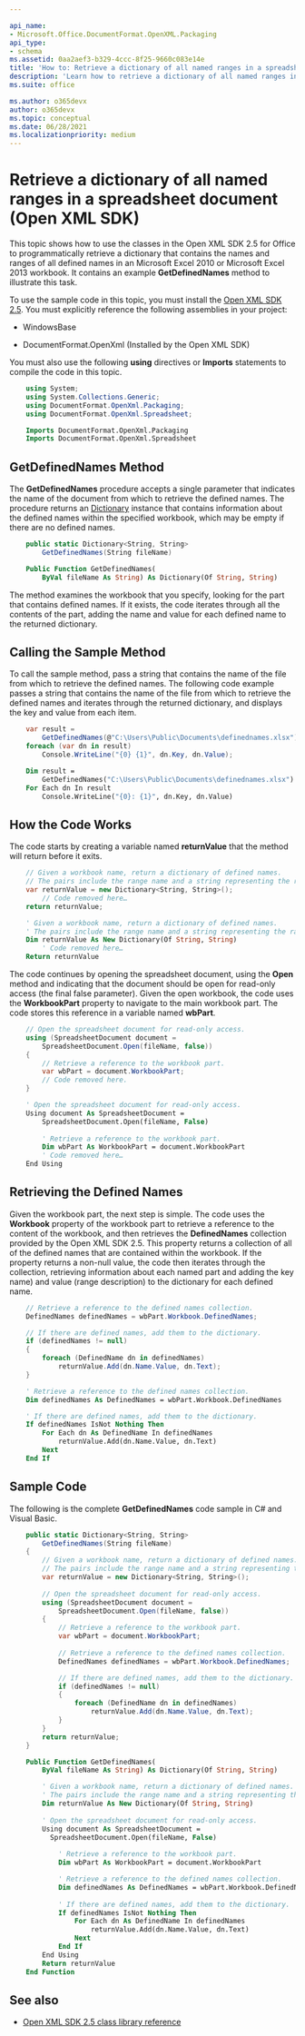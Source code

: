 ```yaml
---

api_name:
- Microsoft.Office.DocumentFormat.OpenXML.Packaging
api_type:
- schema
ms.assetid: 0aa2aef3-b329-4ccc-8f25-9660c083e14e
title: 'How to: Retrieve a dictionary of all named ranges in a spreadsheet document (Open XML SDK)'
description: 'Learn how to retrieve a dictionary of all named ranges in a spreadsheet document using the Open XML SDK.'
ms.suite: office

ms.author: o365devx
author: o365devx
ms.topic: conceptual
ms.date: 06/28/2021
ms.localizationpriority: medium
---
```

# Retrieve a dictionary of all named ranges in a spreadsheet document (Open XML SDK)

This topic shows how to use the classes in the Open XML SDK 2.5 for
Office to programmatically retrieve a dictionary that contains the names
and ranges of all defined names in an Microsoft Excel 2010 or Microsoft
Excel 2013 workbook. It contains an example **GetDefinedNames** method
to illustrate this task.

To use the sample code in this topic, you must install the [Open XML SDK 2.5](https://www.nuget.org/packages/DocumentFormat.OpenXml/2.5.0). You
must explicitly reference the following assemblies in your project:

- WindowsBase

- DocumentFormat.OpenXml (Installed by the Open XML SDK)

You must also use the following **using**
directives or **Imports** statements to compile
the code in this topic.

```csharp
    using System;
    using System.Collections.Generic;
    using DocumentFormat.OpenXml.Packaging;
    using DocumentFormat.OpenXml.Spreadsheet;
```

```vb
    Imports DocumentFormat.OpenXml.Packaging
    Imports DocumentFormat.OpenXml.Spreadsheet
```

## GetDefinedNames Method

The **GetDefinedNames** procedure accepts a
single parameter that indicates the name of the document from which to
retrieve the defined names. The procedure returns an
[Dictionary](https://msdn.microsoft.com/library/xfhwa508.aspx)
instance that contains information about the defined names within the
specified workbook, which may be empty if there are no defined names.

```csharp
    public static Dictionary<String, String>
        GetDefinedNames(String fileName)
```

```vb
    Public Function GetDefinedNames(
        ByVal fileName As String) As Dictionary(Of String, String)
```

The method examines the workbook that you specify, looking for the part
that contains defined names. If it exists, the code iterates through all
the contents of the part, adding the name and value for each defined
name to the returned dictionary.

## Calling the Sample Method

To call the sample method, pass a string that contains the name of the
file from which to retrieve the defined names. The following code
example passes a string that contains the name of the file from which to
retrieve the defined names and iterates through the returned dictionary,
and displays the key and value from each item.

```csharp
    var result = 
        GetDefinedNames(@"C:\Users\Public\Documents\definednames.xlsx");
    foreach (var dn in result)
        Console.WriteLine("{0} {1}", dn.Key, dn.Value);
```

```vb
    Dim result =
        GetDefinedNames("C:\Users\Public\Documents\definednames.xlsx")
    For Each dn In result
        Console.WriteLine("{0}: {1}", dn.Key, dn.Value)
```

## How the Code Works

The code starts by creating a variable named **returnValue** that the method will return before it exits.

```csharp
    // Given a workbook name, return a dictionary of defined names.
    // The pairs include the range name and a string representing the range.
    var returnValue = new Dictionary<String, String>();
        // Code removed here…
    return returnValue;
```

```vb
    ' Given a workbook name, return a dictionary of defined names.
    ' The pairs include the range name and a string representing the range.
    Dim returnValue As New Dictionary(Of String, String)
        ' Code removed here…
    Return returnValue
```

The code continues by opening the spreadsheet document, using the <span sdata="cer"
target="M:DocumentFormat.OpenXml.Packaging.SpreadsheetDocument.Open(System.String,System.Boolean)">**Open**</span> method and indicating that the
document should be open for read-only access (the final false parameter). Given the open workbook, the code uses the <span sdata="cer" target="P:DocumentFormat.OpenXml.Packaging.SpreadsheetDocument.WorkbookPart">**WorkbookPart**</span> property to navigate to the main workbook part. The code stores this reference in a variable named **wbPart**.

```csharp
    // Open the spreadsheet document for read-only access.
    using (SpreadsheetDocument document =
        SpreadsheetDocument.Open(fileName, false))
    {
        // Retrieve a reference to the workbook part.
        var wbPart = document.WorkbookPart;
        // Code removed here.
    }
```

```vb
    ' Open the spreadsheet document for read-only access.
    Using document As SpreadsheetDocument =
        SpreadsheetDocument.Open(fileName, False)
      
        ' Retrieve a reference to the workbook part.
        Dim wbPart As WorkbookPart = document.WorkbookPart
        ' Code removed here…
    End Using
```

## Retrieving the Defined Names

Given the workbook part, the next step is simple. The code uses the
<span sdata="cer" target="P:DocumentFormat.OpenXml.Packaging.WorkbookPart.Workbook">**Workbook**</span> property of the workbook part to retrieve a reference to the content of the workbook, and then retrieves the <span sdata="cer" target="P:DocumentFormat.OpenXml.Spreadsheet.Workbook.DefinedNames">**DefinedNames**</span> collection provided by the Open XML SDK 2.5. This property returns a collection of all of the
defined names that are contained within the workbook. If the property returns a non-null value, the code then iterates through the collection, retrieving information about each named part and adding the key  name) and value (range description) to the dictionary for each defined name.

```csharp
    // Retrieve a reference to the defined names collection.
    DefinedNames definedNames = wbPart.Workbook.DefinedNames;

    // If there are defined names, add them to the dictionary.
    if (definedNames != null)
    {
        foreach (DefinedName dn in definedNames)
            returnValue.Add(dn.Name.Value, dn.Text);
    }
```

```vb
    ' Retrieve a reference to the defined names collection.
    Dim definedNames As DefinedNames = wbPart.Workbook.DefinedNames

    ' If there are defined names, add them to the dictionary.
    If definedNames IsNot Nothing Then
        For Each dn As DefinedName In definedNames
            returnValue.Add(dn.Name.Value, dn.Text)
        Next
    End If
```

## Sample Code

The following is the complete **GetDefinedNames** code sample in C\# and Visual Basic.

```csharp
    public static Dictionary<String, String>
        GetDefinedNames(String fileName)
    {
        // Given a workbook name, return a dictionary of defined names.
        // The pairs include the range name and a string representing the range.
        var returnValue = new Dictionary<String, String>();
        
        // Open the spreadsheet document for read-only access.
        using (SpreadsheetDocument document =
            SpreadsheetDocument.Open(fileName, false))
        {
            // Retrieve a reference to the workbook part.
            var wbPart = document.WorkbookPart;
            
            // Retrieve a reference to the defined names collection.
            DefinedNames definedNames = wbPart.Workbook.DefinedNames;

            // If there are defined names, add them to the dictionary.
            if (definedNames != null)
            {
                foreach (DefinedName dn in definedNames)
                    returnValue.Add(dn.Name.Value, dn.Text);
            }
        }
        return returnValue;
    }
```

```vb
    Public Function GetDefinedNames(
        ByVal fileName As String) As Dictionary(Of String, String)

        ' Given a workbook name, return a dictionary of defined names.
        ' The pairs include the range name and a string representing the range.
        Dim returnValue As New Dictionary(Of String, String)
        
        ' Open the spreadsheet document for read-only access.
        Using document As SpreadsheetDocument =
          SpreadsheetDocument.Open(fileName, False)
          
            ' Retrieve a reference to the workbook part.
            Dim wbPart As WorkbookPart = document.WorkbookPart

            ' Retrieve a reference to the defined names collection.
            Dim definedNames As DefinedNames = wbPart.Workbook.DefinedNames
            
            ' If there are defined names, add them to the dictionary.
            If definedNames IsNot Nothing Then
                For Each dn As DefinedName In definedNames
                    returnValue.Add(dn.Name.Value, dn.Text)
                Next
            End If
        End Using
        Return returnValue
    End Function
```

## See also

- [Open XML SDK 2.5 class library reference](/office/open-xml/open-xml-sdk.md)
